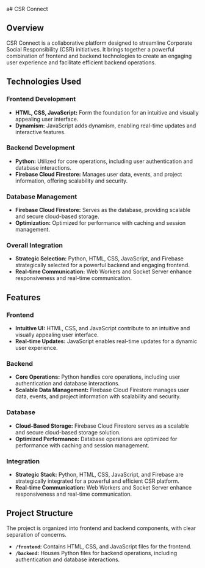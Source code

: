 a# CSR Connect

## Overview

CSR Connect is a collaborative platform designed to streamline Corporate Social Responsibility (CSR) initiatives. It brings together a powerful combination of frontend and backend technologies to create an engaging user experience and facilitate efficient backend operations.

## Technologies Used

### Frontend Development

- **HTML, CSS, JavaScript:** Form the foundation for an intuitive and visually appealing user interface.
- **Dynamism:** JavaScript adds dynamism, enabling real-time updates and interactive features.

### Backend Development

- **Python:** Utilized for core operations, including user authentication and database interactions.
- **Firebase Cloud Firestore:** Manages user data, events, and project information, offering scalability and security.

### Database Management

- **Firebase Cloud Firestore:** Serves as the database, providing scalable and secure cloud-based storage.
- **Optimization:** Optimized for performance with caching and session management.

### Overall Integration

- **Strategic Selection:** Python, HTML, CSS, JavaScript, and Firebase strategically selected for a powerful backend and engaging frontend.
- **Real-time Communication:** Web Workers and Socket Server enhance responsiveness and real-time communication.

## Features

### Frontend

- **Intuitive UI:** HTML, CSS, and JavaScript contribute to an intuitive and visually appealing user interface.
- **Real-time Updates:** JavaScript enables real-time updates for a dynamic user experience.

### Backend

- **Core Operations:** Python handles core operations, including user authentication and database interactions.
- **Scalable Data Management:** Firebase Cloud Firestore manages user data, events, and project information with scalability and security.

### Database

- **Cloud-Based Storage:** Firebase Cloud Firestore serves as a scalable and secure cloud-based storage solution.
- **Optimized Performance:** Database operations are optimized for performance with caching and session management.

### Integration

- **Strategic Stack:** Python, HTML, CSS, JavaScript, and Firebase are strategically integrated for a powerful and efficient CSR platform.
- **Real-time Communication:** Web Workers and Socket Server enhance responsiveness and real-time communication.

## Project Structure

The project is organized into frontend and backend components, with clear separation of concerns.

- **`/frontend`:** Contains HTML, CSS, and JavaScript files for the frontend.
- **`/backend`:** Houses Python files for backend operations, including authentication and database interactions.

